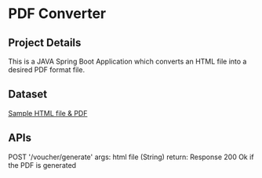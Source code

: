 # PDF Converter

## Project Details

This is a JAVA Spring Boot Application which converts an HTML file into a desired PDF format file.


## Dataset

[Sample HTML file & PDF](https://drive.google.com/drive/u/0/folders/1xtU0MdPHFzfGJxdcvx2GBBLmsOb3dqgD)

## APIs

POST '/voucher/generate'
args: html file (String)
return: Response 200 Ok if the PDF is generated
